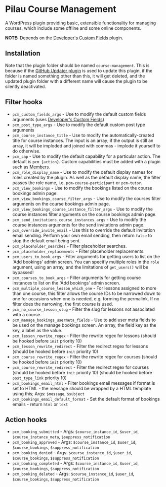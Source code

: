 # Pilau Course Management

A WordPress plugin providing basic, extensible functionality for managing courses, which include some offline and some online components.

**NOTE:** Depends on the [Developer's Custom Fields](https://github.com/gyrus/WordPress-Developers-Custom-Fields) plugin.

## Installation

Note that the plugin folder should be named `course-management`. This is because if the [GitHub Updater plugin](https://github.com/afragen/github-updater) is used to update this plugin, if the folder is named something other than this, it will get deleted, and the updated plugin folder with a different name will cause the plugin to be silently deactivated.

## Filter hooks

* `pcm_custom_fields_args` - Use to modify the default custom fields arguments (uses [Developer's Custom Fields](http://sltaylor.co.uk/wordpress/developers-custom-fields-docs/))
* `pcm_post_type_args` - Use to modify the default custom post type arguments
* `pcm_course_instance_title` - Use to modify the automatically-created title for course instances. The input is an array; if the output is still an array, it will be imploded and joined with commas - implode it yourself to do otherwise.
* `pcm_cap` - Use to modify the default capability for a particular action. The default is `pcm_{action}`. Custom capabilities must be added with a plugin such as [Members](http://wordpress.org/plugins/members/).
* `pcm_role_display_name` - Use to modify the default display names for roles created by the plugin. As well as the default display name, the filter passes the role name, i.e. `pcm-course-participant` or `pcm-tutor`.
* `pcm_view_bookings` - Use to modify the bookings listed on the course bookings admin page.
* `pcm_view_bookings_course_filter_args` - Use to modify the courses filter arguments on the course bookings admin page.
* `pcm_view_bookings_course_instance_filter_args` - Use to modify the course instances filter arguments on the course bookings admin page.
* `pcm_send_invitations_course_instances_args` - Use to modify the course instances arguments for the send invitations admin page.
* `pcm_override_invite_email` - Use this to override the default invitation email sending. Perform your own email sending, then return `false` to stop the default email being sent.
* `pcm_placeholder_searches` - Filter placeholder searches.
* `pcm_placeholder_replacements` - Filter placeholder replacements.
* `pcm_users_to_book_args` - Filter arguments for getting users to list on the 'Add bookings' admin screen. You can specifiy multiple roles in the `role` argument, using an array, and the limitations of `get_users()` will be bypassed!
* `pcm_courses_to_book_args` - Filter arguments for getting course instances to list on the 'Add bookings' admin screen.
* `pcm_multiple_course_lesson_which_one` - For lessons assigned to more than one course, this filter allows the course IDs to be narrowed down to one for occasions when one is needed, e.g. forming the permalink. If no filter does the narrowing, the first course is used.
* `pcm_no_course_lesson_slug` - Filter the slug for lessons not associated with a course.
* `pcm_manage_bookings_usermeta_fields` - Use to add user meta fields to be used on the manage bookings screen. An array, the field key as the key, a label as the value.
* `pcm_lesson_rewrite_regex` - Filter the rewrite regex for lessons (should be hooked before `init` priority 10)
* `pcm_lesson_rewrite_redirect` - Filter the redirect regex for lessons (should be hooked before `init` priority 10)
* `pcm_course_rewrite_regex` - Filter the rewrite regex for courses (should be hooked before `init` priority 10)
* `pcm_course_rewrite_redirect` - Filter the redirect regex for courses (should be hooked before `init` priority 10)
 (should be hooked before `post_type_link` priority 10)
* `pcm_bookings_email_html` - Filter bookings email messages if format is set to HTML - the message should be wrapped by a HTML template using this; Args: `$message`, `$subject`
* `pcm_bookings_email_default_format` - Set the default format of bookings emails - return `html` or `text`

## Action hooks

* `pcm_booking_submitted` - Args: `$course_instance_id`, `$user_id`, `$course_instance_meta`, `$suppress_notification`
* `pcm_booking_approved` - Args: `$course_instance_id`, `$user_id`, `$course_bookings`, `$suppress_notification`
* `pcm_booking_denied` - Args: `$course_instance_id`, `$user_id`, `$course_bookings`, `$suppress_notification`
* `pcm_booking_completed` - Args: `$course_instance_id`, `$user_id`, `$course_bookings`, `$suppress_notification`
* `pcm_booking_deleted` - Args: `$course_instance_id`, `$user_id`, `$course_bookings`, `$suppress_notification`
